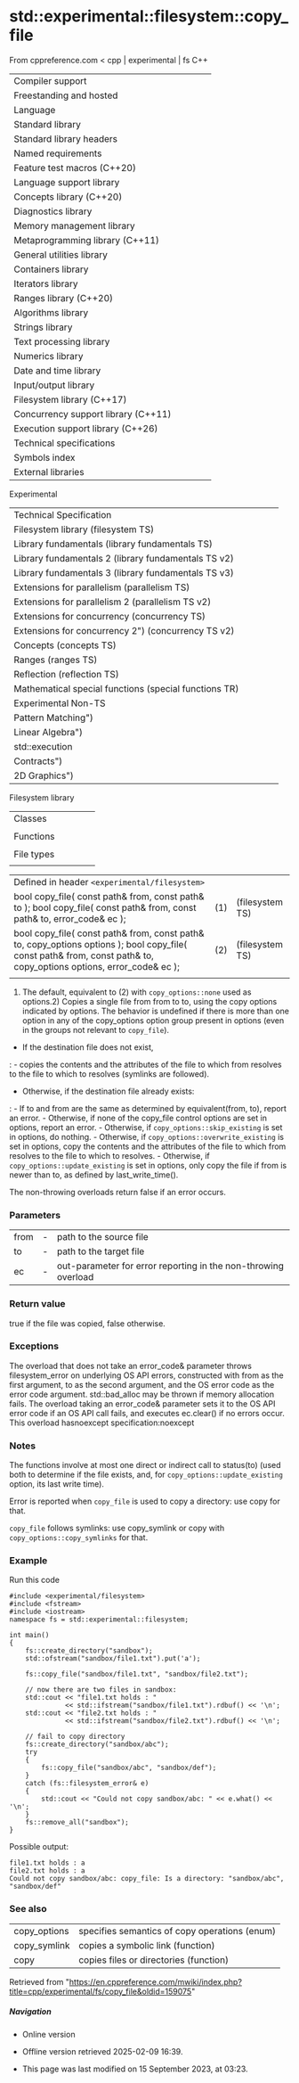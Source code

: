 # std::experimental::filesystem::copy_file

From cppreference.com
< cpp‎ | experimental‎ | fs
C++

|  |  |  |  |  |
| --- | --- | --- | --- | --- |
| Compiler support | | | | |
| Freestanding and hosted | | | | |
| Language | | | | |
| Standard library | | | | |
| Standard library headers | | | | |
| Named requirements | | | | |
| Feature test macros (C++20) | | | | |
| Language support library | | | | |
| Concepts library (C++20) | | | | |
| Diagnostics library | | | | |
| Memory management library | | | | |
| Metaprogramming library (C++11) | | | | |
| General utilities library | | | | |
| Containers library | | | | |
| Iterators library | | | | |
| Ranges library (C++20) | | | | |
| Algorithms library | | | | |
| Strings library | | | | |
| Text processing library | | | | |
| Numerics library | | | | |
| Date and time library | | | | |
| Input/output library | | | | |
| Filesystem library (C++17) | | | | |
| Concurrency support library (C++11) | | | | |
| Execution support library (C++26) | | | | |
| Technical specifications | | | | |
| Symbols index | | | | |
| External libraries | | | | |

Experimental

|  |  |  |  |  |
| --- | --- | --- | --- | --- |
| Technical Specification | | | | |
| Filesystem library (filesystem TS) | | | | |
| Library fundamentals (library fundamentals TS) | | | | |
| Library fundamentals 2 (library fundamentals TS v2) | | | | |
| Library fundamentals 3 (library fundamentals TS v3) | | | | |
| Extensions for parallelism (parallelism TS) | | | | |
| Extensions for parallelism 2 (parallelism TS v2) | | | | |
| Extensions for concurrency (concurrency TS) | | | | |
| Extensions for concurrency 2") (concurrency TS v2) | | | | |
| Concepts (concepts TS) | | | | |
| Ranges (ranges TS) | | | | |
| Reflection (reflection TS) | | | | |
| Mathematical special functions (special functions TR) | | | | |
| Experimental Non-TS | | | | |
| Pattern Matching") | | | | |
| Linear Algebra") | | | | |
| std::execution | | | | |
| Contracts") | | | | |
| 2D Graphics") | | | | |

Filesystem library

|  |  |  |  |  |
| --- | --- | --- | --- | --- |
| Classes | | | | |
| |  |  |  |  |  | | --- | --- | --- | --- | --- | | filesystem::path | | | | | | filesystem::filesystem_error | | | | | | filesystem::directory_entry | | | | | | filesystem::directory_iterator | | | | | | filesystem::recursive_directory_iterator | | | | | | filesystem::file_status | | | | | | |  |  |  |  |  | | --- | --- | --- | --- | --- | | filesystem::space_info | | | | | | filesystem::file_type | | | | | | filesystem::perms | | | | | | filesystem::copy_options | | | | | | filesystem::directory_options | | | | | | filesystem::file_time_type | | | | | |
| Functions | | | | |
| |  |  |  |  |  | | --- | --- | --- | --- | --- | | filesystem::absolute filesystem::system_complete | | | | | | filesystem::canonical | | | | | | filesystem::copy | | | | | | ****filesystem::copy_file**** | | | | | | filesystem::copy_symlink | | | | | | filesystem::create_directory filesystem::create_directories | | | | | | filesystem::create_hard_link | | | | | | filesystem::create_symlink filesystem::create_directory_symlink | | | | | | filesystem::current_path | | | | | | filesystem::exists | | | | | | filesystem::equivalent | | | | | | |  |  |  |  |  | | --- | --- | --- | --- | --- | | filesystem::file_size | | | | | | filesystem::hard_link_count | | | | | | filesystem::last_write_time | | | | | | filesystem::permissions | | | | | | filesystem::read_symlink | | | | | | filesystem::remove filesystem::remove_all | | | | | | filesystem::rename | | | | | | filesystem::resize_file | | | | | | filesystem::space | | | | | | filesystem::status filesystem::symlink_status | | | | | | filesystem::temp_directory_path | | | | | |
| File types | | | | |
| |  |  |  |  |  | | --- | --- | --- | --- | --- | | filesystem::is_block_file | | | | | | filesystem::is_character_file | | | | | | filesystem::is_directory | | | | | | filesystem::is_empty | | | | | | filesystem::status_known | | | | | | |  |  |  |  |  | | --- | --- | --- | --- | --- | | filesystem::is_fifo | | | | | | filesystem::is_other | | | | | | filesystem::is_regular_file | | | | | | filesystem::is_socket | | | | | | filesystem::is_symlink | | | | | |

|  |  |  |
| --- | --- | --- |
| Defined in header `<experimental/filesystem>` |  |  |
| bool copy_file( const path& from, const path& to );  bool copy_file( const path& from, const path& to, error_code& ec ); | (1) | (filesystem TS) |
| bool copy_file( const path& from, const path& to, copy_options options );  bool copy_file( const path& from, const path& to, copy_options options, error_code& ec ); | (2) | (filesystem TS) |
|  |  |  |

1) The default, equivalent to (2) with `copy_options::none` used as options.2) Copies a single file from from to to, using the copy options indicated by options. The behavior is undefined if there is more than one option in any of the copy_options option group present in options (even in the groups not relevant to `copy_file`).

- If the destination file does not exist,

:   - copies the contents and the attributes of the file to which from resolves to the file to which to resolves (symlinks are followed).

- Otherwise, if the destination file already exists:

:   - If to and from are the same as determined by equivalent(from, to), report an error.
    - Otherwise, if none of the copy_file control options are set in options, report an error.
    - Otherwise, if `copy_options::skip_existing` is set in options, do nothing.
    - Otherwise, if `copy_options::overwrite_existing` is set in options, copy the contents and the attributes of the file to which from resolves to the file to which to resolves.
    - Otherwise, if `copy_options::update_existing` is set in options, only copy the file if from is newer than to, as defined by last_write_time().

The non-throwing overloads return false if an error occurs.

### Parameters

|  |  |  |
| --- | --- | --- |
| from | - | path to the source file |
| to | - | path to the target file |
| ec | - | out-parameter for error reporting in the non-throwing overload |

### Return value

true if the file was copied, false otherwise.

### Exceptions

The overload that does not take an error_code& parameter throws filesystem_error on underlying OS API errors, constructed with from as the first argument, to as the second argument, and the OS error code as the error code argument. std::bad_alloc may be thrown if memory allocation fails. The overload taking an error_code& parameter sets it to the OS API error code if an OS API call fails, and executes ec.clear() if no errors occur. This overload hasnoexcept specification:noexcept

### Notes

The functions involve at most one direct or indirect call to status(to) (used both to determine if the file exists, and, for `copy_options::update_existing` option, its last write time).

Error is reported when `copy_file` is used to copy a directory: use copy for that.

`copy_file` follows symlinks: use copy_symlink or copy with `copy_options::copy_symlinks` for that.

### Example

Run this code

```
#include <experimental/filesystem>
#include <fstream>
#include <iostream>
namespace fs = std::experimental::filesystem;
 
int main()
{
    fs::create_directory("sandbox");
    std::ofstream("sandbox/file1.txt").put('a');
 
    fs::copy_file("sandbox/file1.txt", "sandbox/file2.txt");
 
    // now there are two files in sandbox:
    std::cout << "file1.txt holds : "
              << std::ifstream("sandbox/file1.txt").rdbuf() << '\n';
    std::cout << "file2.txt holds : "
              << std::ifstream("sandbox/file2.txt").rdbuf() << '\n';
 
    // fail to copy directory
    fs::create_directory("sandbox/abc");
    try
    {
        fs::copy_file("sandbox/abc", "sandbox/def");
    }
    catch (fs::filesystem_error& e)
    {
        std::cout << "Could not copy sandbox/abc: " << e.what() << '\n';
    }
    fs::remove_all("sandbox");
}

```

Possible output:

```
file1.txt holds : a
file2.txt holds : a
Could not copy sandbox/abc: copy_file: Is a directory: "sandbox/abc", "sandbox/def"

```

### See also

|  |  |
| --- | --- |
| copy_options | specifies semantics of copy operations   (enum) |
| copy_symlink | copies a symbolic link   (function) |
| copy | copies files or directories   (function) |

Retrieved from "<https://en.cppreference.com/mwiki/index.php?title=cpp/experimental/fs/copy_file&oldid=159075>"

##### Navigation

- Online version
- Offline version retrieved 2025-02-09 16:39.

- This page was last modified on 15 September 2023, at 03:23.